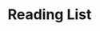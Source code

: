 ---
title: "Reading List"
type: "page"
layout: "reading"
myArray: [
    {
        title: "Facebook contractors faced Christmas ultimatum: accept wage offer or lose jobs",
        link: "https://www.theguardian.com/technology/2018/dec/20/facebook-contractors-filter-digital-labor-dispute-christmas",
        source: "The Guardian",
        pullquote: '''
        Facebook just has this internal culture of ‘We treat our employees so well; everyone is so happy’, and I think that’s relatively true for full time employees. But there’s this massive other part of the workplace that you don’t engage with that much, and it’s really different for them.
        '''
    },
    {
        title: "Invisible no longer: Google’s shadow workforce speaks up",
        link: "https://medium.com/@GoogleWalkout/invisible-no-longer-googles-shadow-workforce-speaks-up-9ea04b7bcc41",
        source: "Medium",
        pullquote: '''
        The exclusion of TVCs from important communications and fair treatment is part of a system of institutional racism, sexism, and discrimination. TVCs are disproportionately people from marginalized groups who are treated as less deserving of compensation, opportunities, workplace protections, and respect.
        '''
    },
        {
        title: "Organising Silicon Valley's Shadow Workforce",
        link: "https://notesfrombelow.org/article/organising-silicon-valleys-shadow-workforce?fbclid=IwAR3PLBR6n2xr3hN0n5bSuCtzO0k-6Z_0yaTVbfddKEJS90N4leX-dxzOQEw",
        source: "Notes From Below",
        pullquote: '''
        Once you recognise the imbalance inherent in the company-contractor relationship, the story these companies tell to justify their use of contractors starts to fall apart.
        '''
    },
        {
        title: "Labor group slams Google workplace changes for treatment of contractors",
        link: "https://thehill.com/policy/technology/415759-tech-labor-group-criticizes-google-work-place-changes-for-excluding?fbclid=IwAR2jN3SFUwEd3J483E_q69Bl3Nm_pBceLWyAZ7jAWZiMkCH5CwI61Hp0DzU",
        source: "The Hill",
        pullquote: '''
        This deliberate sleight demonstrates the caste-like system deployed by Google, which fails to protect its workers and our colleagues. For a company that likes to innovate, it’s striking to see such a lack of vision for treating all of their workforce with basic dignity.
        '''
    },
        {
        title: "Exclusive Survey Reveals Discrimination Against Visa Workers at Tech’s Biggest Companies",
        link: "https://onezero.medium.com/visa-workers-at-techs-biggest-companies-speak-out-about-discrimination-298c9fa686b6",
        source: "One Zero",
        pullquote: '''
        I believe that H-1B employees tend to tolerate more bullshit from managers because they cannot move to another company that easily, and they cannot just rage-quit. This is possibly the key reason why managers like H-1Bs — lower turnover rate and employees who will take more shit.
        '''
    },
        {
        title: "Subcontracting: Silicon Valley’s riskiest work",
        link: "https://www.washingtonpost.com/news/made-by-history/wp/2017/11/16/subcontracting-silicon-valleys-riskiest-work/",
        source: "Washington Post",
        pullquote: '''
        The use of subcontractors makes it hard to hold the primary business legally responsible when workers are hurt on the job or wages go unpaid. Through subcontracting, companies like Twitter avoid the cost of keeping workers’ bodies healthy and able to work with health insurance and safe workplaces.
        '''
    },
        {
        title: "Who Fired the RAs? Organizing the “Worst Job” at Facebook",
        link: "https://medium.com/@techworkersco_79433/who-fired-the-ras-organizing-the-worst-job-at-facebook-97c63cb40683",
        source: "Medium",
        pullquote: '''
        Very suddenly in May, nine RAs were fired without warning. When asked for the reason, the management told them that they had violated a company policy. There was just one problem — the policy in question didn’t exist.
        '''
    },
        {
        title: "Tech workers have been reluctant to unionize, but Google contractors just changed that",
        link: "https://www.vox.com/recode/2019/9/24/20880727/google-workers-unionized-contractors-hcl-tech-activism",
        source: "Vox",
        pullquote: '''
        But at the desk-job level, Google temps haven’t had much success in organizing. In March, Google abruptly fired over 34 members of its voice assistant team, who, like the Pittsburgh workers, were highly educated workers doing technically skilled jobs.
        '''
    },
            {
        title: "‘Two-Tiered Caste System’: The World of White-Collar Contracting in Silicon Valley",
        link: "https://www.kqed.org/news/11741371/two-tiered-caste-system-the-world-of-white-collar-contracting-in-silicon-valley",
        source: "KQED",
        pullquote: '''
        All of the temporary contract workers in this story hoped to move on or convert to employee status, but at most tech companies there is no direct path for them to do so.
        '''
    }
]
---